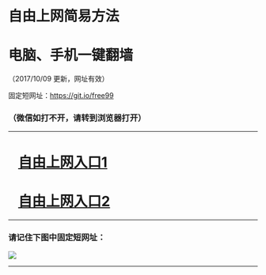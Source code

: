 ﻿# 自由上网简易方法

# 电脑、手机一键翻墙

（2017/10/09 更新，网址有效）

固定短网址：https://git.io/free99

### （微信如打不开，请转到浏览器打开）


***





# &nbsp;&nbsp; <a href="http://ft254312082.fwq-tz-1001.info/fwqtz01.html?t=10090014426 " target="_blank">自由上网入口1</a>
# &nbsp;&nbsp; <a href="http://ft1260632704.fwq-tz-1002.info/fwqtz02.html?t=10090017804 " target="_blank">自由上网入口2</a>
***

### 请记住下图中固定短网址：

<img src="https://s3-us-west-2.amazonaws.com/fwq-1001/yjfq-20170905okok.png" /> 


***

